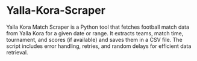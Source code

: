 # Yalla-Kora-Scraper
Yalla Kora Match Scraper is a Python tool that fetches football match data from Yalla Kora for a given date or range. It extracts teams, match time, tournament, and scores (if available) and saves them in a CSV file. The script includes error handling, retries, and random delays for efficient data retrieval. 
